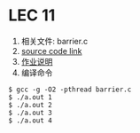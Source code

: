 # LEC 11
1. 相关文件: barrier.c
2. [source code link](https://pdos.csail.mit.edu/6.828/2017/homework/barrier.c)
3. [作业说明](https://pdos.csail.mit.edu/6.828/2017/homework/barrier.html)
3. 编译命令
```
$ gcc -g -O2 -pthread barrier.c
$ ./a.out 1
$ ./a.out 2
$ ./a.out 3
$ ./a.out 4
```
